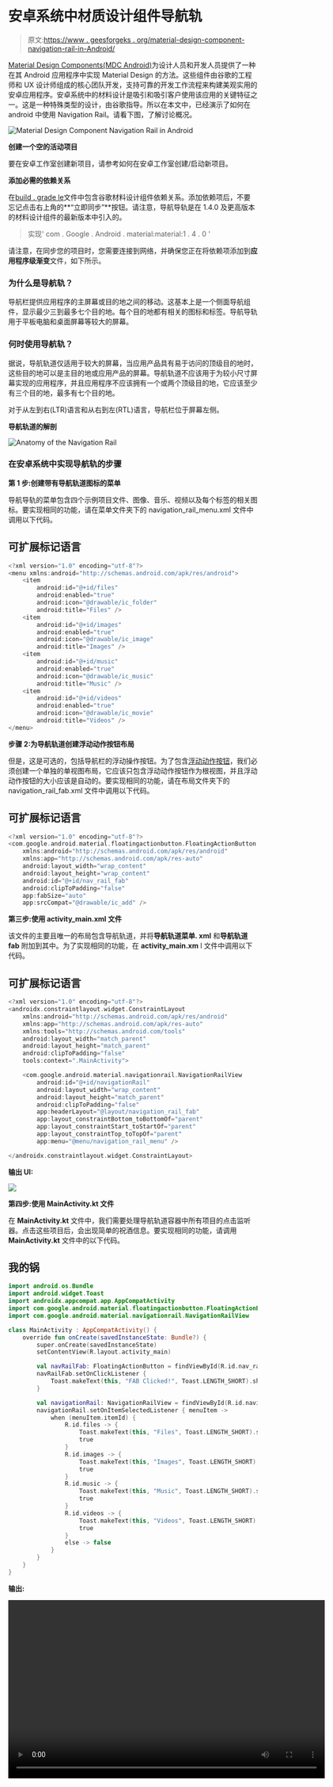 # 安卓系统中材质设计组件导航轨

> 原文:[https://www . geesforgeks . org/material-design-component-navigation-rail-in-Android/](https://www.geeksforgeeks.org/material-design-component-navigation-rail-in-android/)

[Material Design Components(MDC Android)](https://www.geeksforgeeks.org/introduction-to-material-design-in-android/)为设计人员和开发人员提供了一种在其 Android 应用程序中实现 Material Design 的方法。这些组件由谷歌的工程师和 UX 设计师组成的核心团队开发，支持可靠的开发工作流程来构建美观实用的安卓应用程序。安卓系统中的材料设计是吸引和吸引客户使用该应用的关键特征之一。这是一种特殊类型的设计，由谷歌指导。所以在本文中，已经演示了如何在 android 中使用 Navigation Rail。请看下图，了解讨论概况。

![Material Design Component Navigation Rail in Android](img/9e25845b8ea1573c51028dfa3860a1fc.png)

**创建一个空的活动项目**

要在安卓工作室创建新项目，请参考如何在安卓工作室创建/启动新项目。

**添加必需的依赖关系**

在[build . grade le](https://www.geeksforgeeks.org/android-build-gradle/)文件中包含谷歌材料设计组件依赖关系。添加依赖项后，不要忘记点击右上角的**“立即同步”**按钮。请注意，导航导轨是在 1.4.0 及更高版本的材料设计组件的最新版本中引入的。

> 实现' com . Google . Android . material:material:1 . 4 . 0 '

请注意，在同步您的项目时，您需要连接到网络，并确保您正在将依赖项添加到**应用程序级渐变**文件，如下所示。

### **为什么是导航轨？**

导航栏提供应用程序的主屏幕或目的地之间的移动。这基本上是一个侧面导航组件，显示最少三到最多七个目的地。每个目的地都有相关的图标和标签。导航导轨用于平板电脑和桌面屏幕等较大的屏幕。

### **何时使用导航轨？**

据说，导航轨道仅适用于较大的屏幕，当应用产品具有易于访问的顶级目的地时，这些目的地可以是主目的地或应用产品的屏幕。导航轨道不应该用于为较小尺寸屏幕实现的应用程序，并且应用程序不应该拥有一个或两个顶级目的地，它应该至少有三个目的地，最多有七个目的地。

对于从左到右(LTR)语言和从右到左(RTL)语言，导航栏位于屏幕左侧。

**导航轨道的解剖**

![Anatomy of the Navigation Rail](img/60c9b2cc2e53418c4d2661c2253a36b2.png)

### **在安卓系统中实现导航轨的步骤**

**第 1 步:创建带有导航轨道图标的菜单**

导航导轨的菜单包含四个示例项目文件、图像、音乐、视频以及每个标签的相关图标。要实现相同的功能，请在菜单文件夹下的 navigation_rail_menu.xml 文件中调用以下代码。

## 可扩展标记语言

```kt
<?xml version="1.0" encoding="utf-8"?>
<menu xmlns:android="http://schemas.android.com/apk/res/android">
    <item
        android:id="@+id/files"
        android:enabled="true"
        android:icon="@drawable/ic_folder"
        android:title="Files" />
    <item
        android:id="@+id/images"
        android:enabled="true"
        android:icon="@drawable/ic_image"
        android:title="Images" />
    <item
        android:id="@+id/music"
        android:enabled="true"
        android:icon="@drawable/ic_music"
        android:title="Music" />
    <item
        android:id="@+id/videos"
        android:enabled="true"
        android:icon="@drawable/ic_movie"
        android:title="Videos" />
</menu>
```

**步骤 2:为导航轨道创建浮动动作按钮布局**

但是，这是可选的，包括导航栏的浮动操作按钮。为了包含[浮动动作按钮](https://www.geeksforgeeks.org/floating-action-button-fab-in-android-with-example/)，我们必须创建一个单独的单视图布局，它应该只包含浮动动作按钮作为根视图，并且浮动动作按钮的大小应该是自动的。要实现相同的功能，请在布局文件夹下的 navigation_rail_fab.xml 文件中调用以下代码。

## 可扩展标记语言

```kt
<?xml version="1.0" encoding="utf-8"?>
<com.google.android.material.floatingactionbutton.FloatingActionButton
    xmlns:android="http://schemas.android.com/apk/res/android"
    xmlns:app="http://schemas.android.com/apk/res-auto"
    android:layout_width="wrap_content"
    android:layout_height="wrap_content"
    android:id="@+id/nav_rail_fab"
    android:clipToPadding="false"
    app:fabSize="auto"
    app:srcCompat="@drawable/ic_add" />
```

**第三步:使用 activity_main.xml 文件**

该文件的主要且唯一的布局包含导航轨道，并将**导航轨道菜单. xml** 和**导航轨道 fab** 附加到其中。为了实现相同的功能，在 **activity_main.xm** l 文件中调用以下代码。

## 可扩展标记语言

```kt
<?xml version="1.0" encoding="utf-8"?>
<androidx.constraintlayout.widget.ConstraintLayout
    xmlns:android="http://schemas.android.com/apk/res/android"
    xmlns:app="http://schemas.android.com/apk/res-auto"
    xmlns:tools="http://schemas.android.com/tools"
    android:layout_width="match_parent"
    android:layout_height="match_parent"
    android:clipToPadding="false"
    tools:context=".MainActivity">

    <com.google.android.material.navigationrail.NavigationRailView
        android:id="@+id/navigationRail"
        android:layout_width="wrap_content"
        android:layout_height="match_parent"
        android:clipToPadding="false"
        app:headerLayout="@layout/navigation_rail_fab"
        app:layout_constraintBottom_toBottomOf="parent"
        app:layout_constraintStart_toStartOf="parent"
        app:layout_constraintTop_toTopOf="parent"
        app:menu="@menu/navigation_rail_menu" />

</androidx.constraintlayout.widget.ConstraintLayout>
```

**输出 UI:**

![](img/b1984c6896aaf819de985db01add4128.png)

**第四步:使用 MainActivity.kt 文件**

在 **MainActivity.kt** 文件中，我们需要处理导航轨道容器中所有项目的点击监听器。点击这些项目后，会出现简单的祝酒信息。要实现相同的功能，请调用 **MainActivity.kt** 文件中的以下代码。

## 我的锅

```kt
import android.os.Bundle
import android.widget.Toast
import androidx.appcompat.app.AppCompatActivity
import com.google.android.material.floatingactionbutton.FloatingActionButton
import com.google.android.material.navigationrail.NavigationRailView

class MainActivity : AppCompatActivity() {
    override fun onCreate(savedInstanceState: Bundle?) {
        super.onCreate(savedInstanceState)
        setContentView(R.layout.activity_main)

        val navRailFab: FloatingActionButton = findViewById(R.id.nav_rail_fab)
        navRailFab.setOnClickListener {
            Toast.makeText(this, "FAB Clicked!", Toast.LENGTH_SHORT).show()
        }

        val navigationRail: NavigationRailView = findViewById(R.id.navigationRail)
        navigationRail.setOnItemSelectedListener { menuItem ->
            when (menuItem.itemId) {
                R.id.files -> {
                    Toast.makeText(this, "Files", Toast.LENGTH_SHORT).show()
                    true
                }
                R.id.images -> {
                    Toast.makeText(this, "Images", Toast.LENGTH_SHORT).show()
                    true
                }
                R.id.music -> {
                    Toast.makeText(this, "Music", Toast.LENGTH_SHORT).show()
                    true
                }
                R.id.videos -> {
                    Toast.makeText(this, "Videos", Toast.LENGTH_SHORT).show()
                    true
                }
                else -> false
            }
        }
    }
}
```

**输出:**

<video class="wp-video-shortcode" id="video-684792-1" width="640" height="360" preload="metadata" controls=""><source type="video/mp4" src="https://media.geeksforgeeks.org/wp-content/uploads/20210922102435/Untitled.mp4?_=1">[https://media.geeksforgeeks.org/wp-content/uploads/20210922102435/Untitled.mp4](https://media.geeksforgeeks.org/wp-content/uploads/20210922102435/Untitled.mp4)</video>